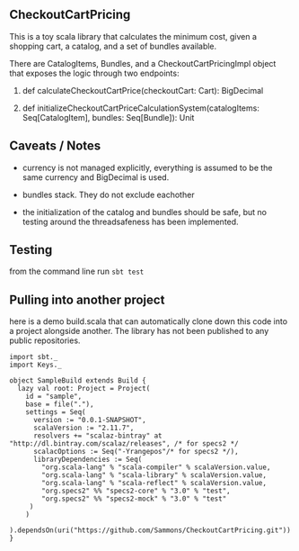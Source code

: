 ## CheckoutCartPricing

This is a toy scala library that calculates the minimum cost, given a shopping cart, a catalog, and a set of bundles available.

There are CatalogItems, Bundles, and a CheckoutCartPricingImpl object that exposes the logic through two endpoints:

1. def calculateCheckoutCartPrice(checkoutCart: Cart): BigDecimal

2. def initializeCheckoutCartPriceCalculationSystem(catalogItems: Seq[CatalogItem], bundles: Seq[Bundle]): Unit

## Caveats / Notes

* currency is not managed explicitly, everything is assumed to be the same currency and BigDecimal is used.

* bundles stack. They do not exclude eachother

* the initialization of the catalog and bundles should be safe, but no testing around the threadsafeness has been implemented.

## Testing

from the command line run `sbt test`

## Pulling into another project

here is a demo build.scala that can automatically clone down this code into a project alongside another. The library has not been published to any public repositories.

```
import sbt._
import Keys._

object SampleBuild extends Build {
  lazy val root: Project = Project(
    id = "sample",
    base = file("."),
    settings = Seq(
      version := "0.0.1-SNAPSHOT",
      scalaVersion := "2.11.7",
      resolvers += "scalaz-bintray" at "http://dl.bintray.com/scalaz/releases", /* for specs2 */
      scalacOptions := Seq("-Yrangepos"/* for specs2 */),
      libraryDependencies := Seq(
        "org.scala-lang" % "scala-compiler" % scalaVersion.value,
        "org.scala-lang" % "scala-library" % scalaVersion.value,
        "org.scala-lang" % "scala-reflect" % scalaVersion.value,
        "org.specs2" %% "specs2-core" % "3.0" % "test",
        "org.specs2" %% "specs2-mock" % "3.0" % "test"
     )
    )
  ).dependsOn(uri("https://github.com/Sammons/CheckoutCartPricing.git"))
}
```